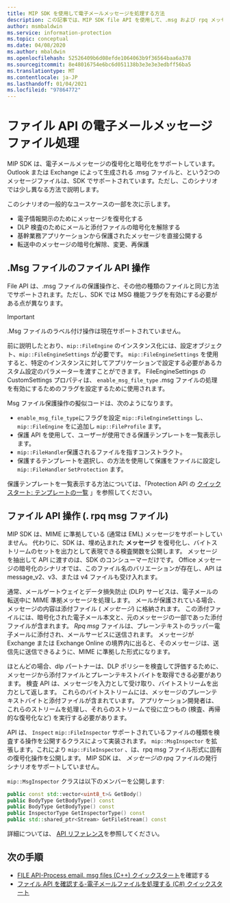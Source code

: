 ```yaml
---
title: MIP SDK を使用して電子メールメッセージを処理する方法
description: この記事では、MIP SDK file API を使用して、.msg および rpq メッセージファイルを処理する方法のシナリオについて説明します。
author: msmbaldwin
ms.service: information-protection
ms.topic: conceptual
ms.date: 04/08/2020
ms.author: mbaldwin
ms.openlocfilehash: 52526409b6d08efde1064063b9f36564baa6a378
ms.sourcegitcommit: 8e48016754e6bc6d051138b3e3e3e3edbff56ba5
ms.translationtype: MT
ms.contentlocale: ja-JP
ms.lasthandoff: 01/04/2021
ms.locfileid: "97864772"
---
```

# <a name="file-api-email-message-file-processing"></a>ファイル API の電子メールメッセージファイル処理

MIP SDK は、電子メールメッセージの復号化と暗号化をサポートしています。 Outlook または Exchange によって生成される .msg ファイルと、という2つのメッセージファイルは、SDK でサポートされています。ただし、このシナリオでは少し異なる方法で説明します。

このシナリオの一般的なユースケースの一部を次に示します。

- 電子情報開示のためにメッセージを復号化する
- DLP 検査のためにメールと添付ファイルの暗号化を解除する
- 基幹業務アプリケーションから保護されたメッセージを直接公開する
- 転送中のメッセージの暗号化解除、変更、再保護

## <a name="file-api-operations-for-msg-files"></a>.Msg ファイルのファイル API 操作

File API は、.msg ファイルの保護操作と、その他の種類のファイルと同じ方法でサポートされます。ただし、SDK では MSG 機能フラグを有効にする必要がある点が異なります。 

> [!IMPORTANT]
> .Msg ファイルのラベル付け操作は現在サポートされていません。

前に説明したとおり、`mip::FileEngine` のインスタンス化には、設定オブジェクト、`mip::FileEngineSettings` が必要です。 `mip::FileEngineSettings` を使用すると、特定のインスタンスに対してアプリケーションで設定する必要があるカスタム設定のパラメーターを渡すことができます。 FileEngineSettings の CustomSettings プロパティは、 `enable_msg_file_type` .msg ファイルの処理を有効にするためのフラグを設定するために使用されます。

Msg ファイル保護操作の擬似コードは、次のようになります。

- `enable_msg_file_type`にフラグを設定 `mip::FileEngineSettings` し、 `mip::FileEngine` をに追加し `mip::FileProfile` ます。
- 保護 API を使用して、ユーザーが使用できる保護テンプレートを一覧表示します。
- `mip::FileHandler`保護されるファイルを指すコンストラクト。
- 保護するテンプレートを選択し、の方法を使用して保護をファイルに設定し `mip::FileHandler` `SetProtection` ます。

保護テンプレートを一覧表示する方法については、「Protection API の [クイックスタート: テンプレートの一覧](quick-protection-list-templates-cpp.md) 」を参照してください。

## <a name="file-api-operations-for-rpmsg-files"></a>ファイル API 操作 (. rpq msg ファイル)

MIP SDK は、MIME に準拠している (通常は EML) メッセージをサポートしていません。 代わりに、SDK は、埋め込まれた **メッセージ** を復号化し、バイトストリームのセットを出力として表現できる検査関数を公開します。 メッセージを抽出して API に渡すのは、SDK のコンシューマーだけです。 Office メッセージの暗号化のシナリオでは、このファイル名のバリエーションが存在し、API は message_v2、v3、または v4 ファイルも受け入れます。

通常、メールゲートウェイとデータ損失防止 (DLP) サービスは、電子メールの転送中に MIME 準拠メッセージを処理します。 メールが保護されている場合、メッセージの内容は添付ファイル ( *メッセージ*) に格納されます。 この添付ファイルには、暗号化された電子メール本文と、元のメッセージの一部であった添付ファイルが含まれます。 *Rpq msg* ファイルは、プレーンテキストのラッパー電子メールに添付され、メールサービスに送信されます。 メッセージが Exchange または Exchange Online の境界内に出ると、そのメッセージは、送信先に送信できるように、MIME に準拠した形式になります。

ほとんどの場合、dlp パートナーは、DLP ポリシーを検査して評価するために、メッセージから添付ファイルとプレーンテキストバイトを取得できる必要があります。 検査 API は、メッセージを入力として受け取り、バイトストリームを出力として返します。 これらのバイトストリームには、メッセージのプレーンテキストバイトと添付ファイルが含まれています。 アプリケーション開発者は、これらのストリームを処理し、それらのストリームで役に立つもの (検査、再帰的な復号化など) を実行する必要があります。

API は、 `Inspect` `mip::FileInspector` サポートされているファイルの種類を検査する操作を公開するクラスによって実装されます。 `mip::MsgInspector` を拡張します。これにより `mip::FileInspector` 、は、rpq msg ファイル形式に固有の復号化操作を公開します。 MIP SDK は、 *メッセージの rpq* ファイルの発行シナリオをサポートしていません。

`mip::MsgInspector` クラスは以下のメンバーを公開します:

```cpp
public const std::vector<uint8_t>& GetBody()
public BodyType GetBodyType() const
public BodyType GetBodyType() const
public InspectorType GetInspectorType() const
public std::shared_ptr<Stream> GetFileStream() const
```

詳細については、 [API リファレンス](./reference/mip-sdk-reference.md)を参照してください。

## <a name="next-steps"></a>次の手順

- [FILE API-Process email. msg files (C++) クイックスタート](quick-email-msg-cpp.md)を確認する
- [ファイル API を確認する-電子メールファイルを処理する (C#) クイックスタート](quick-email-msg-csharp.md)